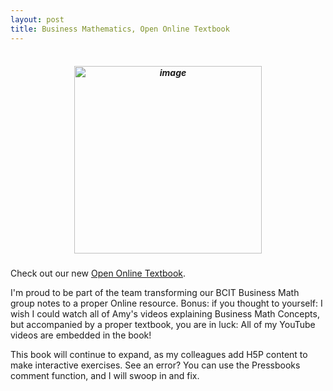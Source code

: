 ```yaml
---
layout: post
title: Business Mathematics, Open Online Textbook
---
```


<h5 align="center">
  <br>
<img src="/images/Business Math Cover short.png" alt = "image" width="300">
<br>
</h5>

Check out our new [Open Online Textbook](https://pressbooks.bccampus.ca/businessmathematics/).

I'm proud to be part of the team transforming our BCIT Business Math group notes to a proper Online resource.  Bonus: if you thought to yourself: I wish I could watch all of Amy's videos explaining Business Math Concepts, but accompanied by a proper textbook, you are in luck: All of my YouTube videos are embedded in the book!

This book will continue to expand, as my colleagues add H5P content to make interactive exercises.  See an error?  You can use the Pressbooks comment function, and I will swoop in and fix.
